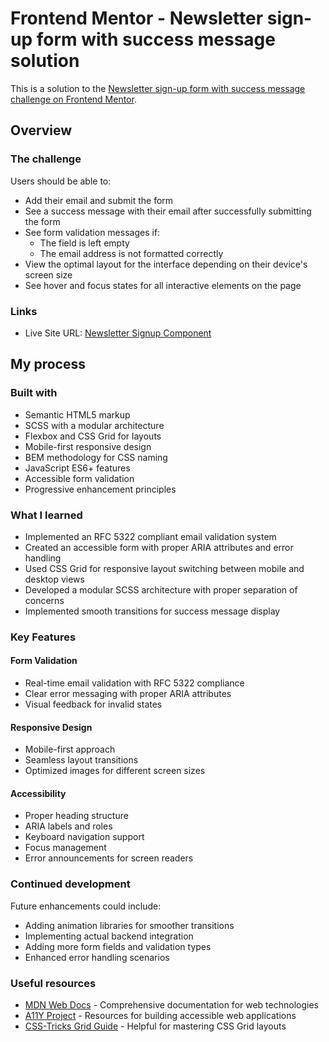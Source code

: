 # Frontend Mentor - Newsletter sign-up form with success message solution

This is a solution to the [Newsletter sign-up form with success message challenge on Frontend Mentor](https://www.frontendmentor.io/challenges/newsletter-signup-form-with-success-message-3FC1AZbNrv).

## Overview

### The challenge

Users should be able to:

- Add their email and submit the form
- See a success message with their email after successfully submitting the form
- See form validation messages if:
  - The field is left empty
  - The email address is not formatted correctly
- View the optimal layout for the interface depending on their device's screen size
- See hover and focus states for all interactive elements on the page

### Links

- Live Site URL: [Newsletter Signup Component](https://your-live-site-url.com)

## My process

### Built with

- Semantic HTML5 markup
- SCSS with a modular architecture
- Flexbox and CSS Grid for layouts
- Mobile-first responsive design
- BEM methodology for CSS naming
- JavaScript ES6+ features
- Accessible form validation
- Progressive enhancement principles

### What I learned

- Implemented an RFC 5322 compliant email validation system
- Created an accessible form with proper ARIA attributes and error handling
- Used CSS Grid for responsive layout switching between mobile and desktop views
- Developed a modular SCSS architecture with proper separation of concerns
- Implemented smooth transitions for success message display

### Key Features

#### Form Validation

- Real-time email validation with RFC 5322 compliance
- Clear error messaging with proper ARIA attributes
- Visual feedback for invalid states

#### Responsive Design

- Mobile-first approach
- Seamless layout transitions
- Optimized images for different screen sizes

#### Accessibility

- Proper heading structure
- ARIA labels and roles
- Keyboard navigation support
- Focus management
- Error announcements for screen readers

### Continued development

Future enhancements could include:

- Adding animation libraries for smoother transitions
- Implementing actual backend integration
- Adding more form fields and validation types
- Enhanced error handling scenarios

### Useful resources

- [MDN Web Docs](https://developer.mozilla.org/) - Comprehensive documentation for web technologies
- [A11Y Project](https://www.a11yproject.com/) - Resources for building accessible web applications
- [CSS-Tricks Grid Guide](https://css-tricks.com/snippets/css/complete-guide-grid/) - Helpful for mastering CSS Grid layouts
